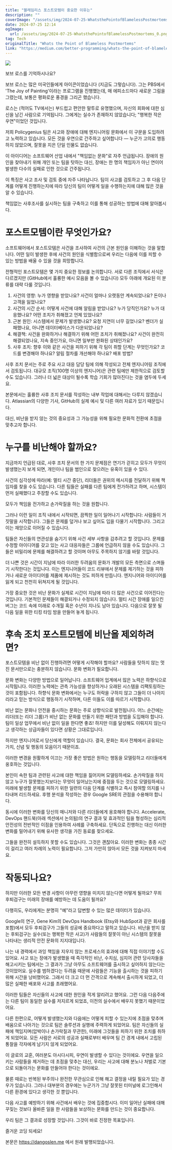 ```yaml
---
title: "블레임리스 포스트모템이 중요한 이유는"
description: ""
coverImage: "/assets/img/2024-07-25-WhatsthePointofBlamelessPostmortems_0.png"
date: 2024-07-25 12:14
ogImage: 
  url: /assets/img/2024-07-25-WhatsthePointofBlamelessPostmortems_0.png
tag: Tech
originalTitle: "Whats the Point of Blameless Postmortems"
link: "https://medium.com/better-programming/whats-the-point-of-blameless-postmortems-5d8c2ff519d7"
---
```




<img src="/assets/img/2024-07-25-WhatsthePointofBlamelessPostmortems_0.png" />

보브 로스를 기억하시나요?

보브 로스는 많은 미국인들에게 아이콘이었습니다 (지금도 그렇습니다). 그는 PBS에서 'The Joy of Painting'이라는 프로그램을 진행했는데, 매 에피소드마다 새로운 그림을 그렸는데, 보통은 평화로운 풍경을 그리곤 했습니다.

로스는 (적어도 TV에서는) 부드럽고 편안한 말투로 유명했으며, 자신의 회화에 대한 심신을 남긴 사람으로 기억됩니다. 그에게는 실수가 존재하지 않았습니다; "행복한 작은 우연"이었던 것입니다.


<div class="content-ad"></div>

저희 Policygenius 팀은 사고와 장애에 대해 엔지니어링 문화에서 이 구문을 도입하려고 노력하고 있습니다. 모든 것을 우연으로 간주하고 싶어합니다 — 누군가 고의로 행동하지 않았으며, 잘못을 지은 단일 인물도 없습니다.

이 아이디어는 소프트웨어 산업 내에서 "책임없는 문화"로 자주 언급됩니다. 장애의 원인을 찾아내기 위해 개인 또는 팀을 탓하는 대신, 장애는 한 명의 책임자가 아닌 연이어 발생한 다수의 실패로 인한 것으로 간주됩니다.

이 특징은 사고 조사 및 검토 중에 자주 나타납니다. 팀이 사고를 검토하고 그 후 다음 단계를 어떻게 진행하는지에 따라 당신의 팀이 어떻게 일을 수행하는지에 대해 많은 것을 알 수 있습니다.

책임없는 사후조사를 실시하는 팀을 구축하고 이를 통해 성공하는 방법에 대해 알아봅시다.

<div class="content-ad"></div>

# 포스트모템이란 무엇인가요?

소프트웨어에서 포스트모템은 사건을 조사하여 사건의 근본 원인을 이해하는 것을 말합니다. 어떤 일이 발생한 후에 사건의 원인을 식별함으로써 우리는 다음에 이를 피할 수 있는 방법을 배울 수 있을 것을 희망합니다.

전형적인 포스트모템은 몇 가지 중요한 정보를 논의합니다. 서로 다른 조직에서 서식은 다르겠지만 (GitHub에서 훌륭한 예시 모음을 볼 수 있습니다) 모두 아래에 개요된 이 분류를 대략 다룰 것입니다.

1. 사건의 영향: 누가 영향을 받았나요? 사건이 얼마나 오랫동안 계속되었나요? 돈이나 고객을 잃었나요? 
2. 사건의 시간 순서: 어떻게 사건에 대해 알림을 받았나요? 누가 당직인가요? 누가 대응했나요? 어떤 조치가 취해졌고 언제 있었나요? 
3. 근본 원인: 시스템에서 문제가 발생했나요? 요청 지연이 너무 길었나요? 벤더가 실패했나요, 아니면 데이터베이스가 다운되었나요? 
4. 해결책: 사건을 완화하거나 해결하기 위해 어떤 조치가 취해졌나요? 사건이 완전히 해결되었나요, 지속 중인가요, 아니면 일부만 완화된 상태인가요? 
5. 사후 조치: 향후 이와 같은 사건을 피하기 위해 각 팀이 취할 단계는 무엇인가요? 코드를 변경해야 하나요? 알림 절차를 개선해야 하나요? 배포 방법?



<div class="content-ad"></div>

사후 조치 문서는 주로 주요 사고 대응 담당 팀에 의해 작성되고 전체 엔지니어링 조직에서 검토됩니다. 대규모 조직(100명 이상의 엔지니어)은 관련 팀에만 제한적으로 검토할 수도 있습니다. 그러나 더 넓은 대상이 될수록 학습 기회가 많아진다는 것을 염두에 두세요.

본문에서는 훌륭한 사후 조치 문서를 작성하는 내부 작업에 대해서는 다루지 않겠습니다. Atlassian의 다양한 기사, GitHub의 실제 예시 및 다른 여러 자료가 있기 때문입니다.

대신, 비난을 받지 않는 것의 중요성과 그 가능성을 위해 필요한 문화적 전환에 초점을 맞추고자 합니다.

# 누구를 비난해야 할까요?

<div class="content-ad"></div>

지금까지 언급된 대로, 사후 조치 문서의 한 가지 문제점은 연기가 걷히고 모두가 무엇이 발생했는지 보게 되면, 개인이나 팀을 범인으로 찾으려는 유혹이 있을 수 있다.

사건의 심각성에 따라(예: 멀티 시간 중단), 리더들은 권위의 메시지를 전달하기 위해 책임자를 찾을 수도 있습니다. 다른 팀들은 실패를 다른 팀에게 전가하려고 하며, 시스템이 먼저 실패했다고 주장할 수도 있습니다.

모두가 책임을 전가하고 손가락질을 하는 것을 원합니다.

그러나 이런 일이 조직 내에서 시작되면, 끔찍한 일이 일어나기 시작합니다: 사람들이 거짓말을 시작합니다. 그들은 문제를 덮거나 보고 싶어도 입을 다물기 시작합니다. 그리고 이는 재앙으로 이어질 수 있습니다.

<div class="content-ad"></div>

팀들은 자신들의 연관성을 숨기기 위해 사건 세부 사항을 감추려고 할 것입니다. 문제를 수정할 아이디어를 갖고 있는 사고 대응자들은 그룹에 언급하지 않을 수도 있습니다. 그들은 비밀리에 문제를 해결하려고 할 것이며 아무도 주목하지 않기를 바랄 것입니다.

더 나쁜 것은 시간이 지남에 따라 이러한 두려움의 문화가 개발의 모든 측면으로 스며들기 시작한다는 것입니다. 이는 엔지니어들이 코드 리뷰에서 문제를 제기하는 것을 피하거나 새로운 아이디어를 제품에 제시하는 것도 피하게 만듭니다. 엔지니어와 아이디어를 잃게 되고 천천히 뒤쳐지게 될 것입니다.

가장 중요한 것은 비난 문화가 실제로 시간이 지남에 따라 더 많은 사건으로 이어진다는 것입니다. 기본적인 문제들이 해결되거나 수정되지 않습니다. 멀티 시간 장애를 일으킨 버그는 코드 속에 미래로 수개월 혹은 수년이 지나도 남아 있습니다. 다음으로 잘못 될 다음 일을 위한 티킹 타임 밤을 만들어 놓게 됩니다.

# 후속 조치 포스트모템에 비난을 제외하려면?

<div class="content-ad"></div>

포스트모템을 비난 없이 진행하려면 어떻게 시작해야 할까요? 사람들을 탓하지 않는 멋진 문서만으로는 충분하지 않습니다. 문화 변화가 필요합니다.

문화 변화는 다양한 방법으로 일어납니다. 소프트웨어 업계에서 많은 노력은 하향식으로 시작됩니다. 이러한 노력에는 관측 가능성을 향상하거나 오래된 시스템을 리팩토링하는 것이 포함됩니다. 하향식 문화 변화에서는 누구도 허락을 구하지 않고 그들이 더 나아지리라고 믿는 방식으로 행동하기 시작하며, 다른 이들도 이를 따르기 시작합니다.

비난 없는 문화나 안전을 중시하는 문화는 주로 상향식으로 발전됩니다. 어느 순간에는 리더(또는 리더 그룹)가 비난 없는 문화를 만들기 위한 패턴과 방법을 도입해야 합니다. 팀이 일상 업무에서 비난 없이 일을 한다면 좋죠! 하지만 이를 달성해도 이뤄지지 않는다고 생각하는 상급자들이 있다면 상황은 그대로입니다.

하지만 엔지니어로서 당신에게 역할이 있습니다. 결국, 문화는 회사 전체에서 공유되는 가치, 신념 및 행동의 모음이기 때문이죠.

<div class="content-ad"></div>

이러한 변경을 원활하게 이끄는 가장 좋은 방법은 원하는 행동을 모델링하고 리더들에게 옹호하는 것입니다.

본인이 속한 팀과 관련된 사고에 대한 책임을 짊어지며 모델링하세요. 손가락질을 하지 않고 누구가 잘못했는지보다는 무엇이 일어났는지에 중점을 두는 것으로 모델링하세요. 미래에 발생할 문제를 피하기 위한 일련의 다음 단계를 식별하고 즉시 참여할 의지를 나타내며 리드하세요. 후행 분석을 작성하는 경우 Google SRE의 관점을 수용해야 합니다.

동시에 이러한 변화를 당신의 매니저와 다른 리더들에게 옹호해야 합니다. Accelerate, DevOps 핸드북(아래 섹션에서 논의됨)의 연구 결과 및 효과적인 팀을 형성하는 심리적 안전성의 전반적인 이점을 인용하여 사례를 구축하세요. 단독으로 진행하는 대신 이러한 변화를 밀어내기 위해 유사한 생각을 가진 동료를 찾으세요.

그들을 완전히 설득하지 못할 수도 있습니다. 그것은 괜찮아요. 이러한 변화는 종종 시간이 걸리고 여러 차례의 노력이 필요합니다. 그저 가만히 앉아서 모든 것을 지켜보지 마세요.

<div class="content-ad"></div>

# 작동되나요?

하지만 이러한 모든 변경 사항이 아무런 영향을 미치지 않는다면 어떻게 될까요? 무죄 후퇴검구는 미래의 장애를 예방하는 데 도움이 될까요?

다행히도, 우리에게는 분명히 "예"라고 답변할 수 있는 많은 데이터가 있습니다.

Google의 연구, Gene Kim의 DevOps Handbook (Etsy와 HubSpot과 같은 회사를 포함)에서 모두 후퇴검구가 그들의 성공에 중요하다고 말하고 있습니다. 비난을 받지 않는 후퇴검구는 실수(또는 행복한 작은 사고)가 사람들의 잘못이 아닌 시스템의 잘못을 나타내는 생리적 안전 문화의 지지대입니다.

<div class="content-ad"></div>

나는 내 경력에서 과잉 책임을 지우지 않는 프로세스의 효과에 대해 직접 이야기할 수도 있어요. 사고 또는 장애가 발생했을 때 즉각적인 비난, 수치심, 심지어 관련 당사자들을 해고시키는 팀에서는 그 결과가 그냥 아무도 소프트웨어를 출시하고 싶어하지 않는다는 것이었어요. 실수를 범하겠다는 두려움 때문에 사람들은 기능을 출시하는 것을 피하기 위해 시간을 낭비했어요. 그래서 더 크고 더 먼 간격으로 계속해서 출시하게 되었고, 더 많은 실패한 배포와 사고를 초래했어요.

이러한 팀들은 자신들의 사고에 대한 원인을 적게 알리려고 했어요. 그런 다음 다음주에는 다른 팀이 동일한 실수를 저지르게 되었죠, 이전의 실수에서 배우지 못했기 때문이었어요.

다른 한편으로, 어떻게 발생했는지와 다음에는 어떻게 피할 수 있는지에 초점을 맞추며 배움으로 나아가는 것으로 팀은 솔루션과 실행에 주력하게 되었어요. 팀은 자신들의 실패에 책임지며(압박이나 손가락질과 무관한), 미래에 그것들을 피하기 위한 조치를 취하게 되었어요. 모든 사람은 서로의 성공과 실패로부터 배우며 팀 간 경계 내에서 고립된 통찰을 각자에게 남기지 않게 되었어요.

이 글로의 교훈, 여러분도 아시다시피, 우연이 발생할 수 있다는 것이에요. 우연을 일으키는 사람들을 제거하는 데 초점을 맞추는 대신, 우리는 사고에 대해 분노나 처벌로 기본으로 되돌아가는 문화를 만들어야 한다는 것이에요.

<div class="content-ad"></div>

물론 때로는 반복된 부주의나 완전한 무관심으로 인해 해고 결정을 내릴 필요가 있는 경우가 있습니다. 그러나 대부분의 경우에는 누군가가 그냥 잘못된 터미널에 로그인해서 다른 환경에 있다고 생각한 것 뿐입니다.

다음 사고를 예방하기 위해 사건에서 배우는 것에 집중합시다. 이미 일어난 실패에 대해 꾸짖는 것보다 올바른 일을 한 사람들을 보상하는 문화를 만드는 것이 중요합니다.

우리 팀은 그 결과로 성장할 것입니다. 그것이 바로 진정한 목표입니다.

즐거운 코딩 되세요!

<div class="content-ad"></div>

본문은 https://dangoslen.me 에서 원래 발행되었습니다.